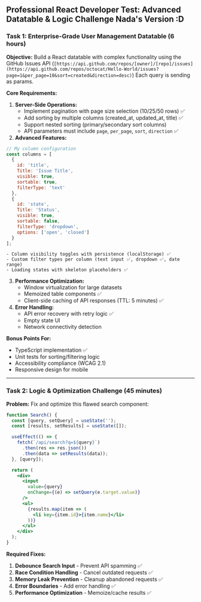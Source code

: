 
## Professional React Developer Test: Advanced Datatable \& Logic Challenge Nada's Version :D

### Task 1: Enterprise-Grade User Management Datatable (6 hours)

**Objective:** Build a React datatable with complex functionality using the GitHub Issues API (`[https://api.github.com/repos/[owner]/[repo]/issues](https://api.github.com/repos/octocat/Hello-World/issues?page=1&per_page=10&sort=created&direction=desc)`) Each query is sending as params.

**Core Requirements:**
1. **Server-Side Operations:**
    - Implement pagination with page size selection (10/25/50 rows) ✅
    - Add sorting by multiple columns (created_at, updated_at, title) ✅
    - Support nested sorting (primary/secondary sort columns) 
    - API parameters must include `page`, `per_page`, `sort`, `direction` ✅
2. **Advanced Features:**

```jsx
// My column configuration
const columns = [
  { 
    id: 'title', 
    Title: 'Issue Title',
    visible: true,
    sortable: true,
    filterType: 'text'
  },
  {
    id: 'state',
    Title: 'Status',
    visible: true,
    sortable: false,
    filterType: 'dropdown',
    options: ['open', 'closed']
  }
];
```

    - Column visibility toggles with persistence (localStorage) ✅
    - Custom filter types per column (text input ✅, dropdown ✅, date range) 
    - Loading states with skeleton placeholders ✅
3. **Performance Optimization:**
    - Window virtualization for large datasets
    - Memoized table components ✅
    - Client-side caching of API responses (TTL: 5 minutes) ✅
4. **Error Handling:**
    - API error recovery with retry logic ✅
    - Empty state UI
    - Network connectivity detection

**Bonus Points For:**

- TypeScript implementation ✅
- Unit tests for sorting/filtering logic
- Accessibility compliance (WCAG 2.1)
- Responsive design for mobile

---

### Task 2: Logic \& Optimization Challenge (45 minutes)

**Problem:** Fix and optimize this flawed search component:

```jsx
function Search() {
  const [query, setQuery] = useState('');
  const [results, setResults] = useState([]);

  useEffect(() => {
    fetch(`/api/search?q=${query}`)
      .then(res => res.json())
      .then(data => setResults(data));
  }, [query]);

  return (
    <div>
      <input 
        value={query}
        onChange={(e) => setQuery(e.target.value)}
      />
      <ul>
        {results.map(item => (
          <li key={item.id}>{item.name}</li>
        ))}
      </ul>
    </div>
  );
}
```

**Required Fixes:**

1. **Debounce Search Input** - Prevent API spamming ✅
2. **Race Condition Handling** - Cancel outdated requests ✅
3. **Memory Leak Prevention** - Cleanup abandoned requests ✅
4. **Error Boundaries** - Add error handling ✅
5. **Performance Optimization** - Memoize/cache results ✅
